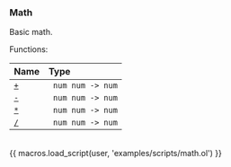 ### Math

Basic math.


Functions:

| Name | Type |
| :--- | :--- |
| <a href="javascript:;" onclick="help_and_scripts('+')">`+`</a> | ` num num -> num` |
| <a href="javascript:;" onclick="help_and_scripts('-')">`-`</a> | ` num num -> num` |
| <a href="javascript:;" onclick="help_and_scripts('*')">`*`</a> | ` num num -> num` |
| <a href="javascript:;" onclick="help_and_scripts('/')">`/`</a> | ` num num -> num` |

<br/>
{{ macros.load_script(user, 'examples/scripts/math.ol') }}

